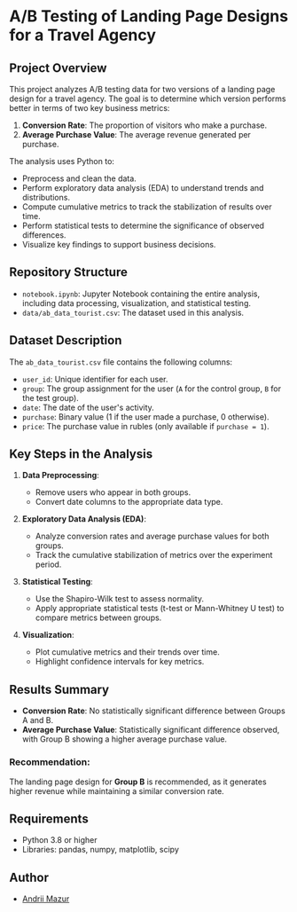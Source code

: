 
# A/B Testing of Landing Page Designs for a Travel Agency

## Project Overview

This project analyzes A/B testing data for two versions of a landing page design for a travel agency. The goal is to determine which version performs better in terms of two key business metrics:
1. **Conversion Rate**: The proportion of visitors who make a purchase.
2. **Average Purchase Value**: The average revenue generated per purchase.

The analysis uses Python to:
- Preprocess and clean the data.
- Perform exploratory data analysis (EDA) to understand trends and distributions.
- Compute cumulative metrics to track the stabilization of results over time.
- Perform statistical tests to determine the significance of observed differences.
- Visualize key findings to support business decisions.

## Repository Structure

- `notebook.ipynb`: Jupyter Notebook containing the entire analysis, including data processing, visualization, and statistical testing.
- `data/ab_data_tourist.csv`: The dataset used in this analysis.

## Dataset Description

The `ab_data_tourist.csv` file contains the following columns:
- `user_id`: Unique identifier for each user.
- `group`: The group assignment for the user (`A` for the control group, `B` for the test group).
- `date`: The date of the user's activity.
- `purchase`: Binary value (1 if the user made a purchase, 0 otherwise).
- `price`: The purchase value in rubles (only available if `purchase = 1`).

## Key Steps in the Analysis

1. **Data Preprocessing**:
   - Remove users who appear in both groups.
   - Convert date columns to the appropriate data type.

2. **Exploratory Data Analysis (EDA)**:
   - Analyze conversion rates and average purchase values for both groups.
   - Track the cumulative stabilization of metrics over the experiment period.

3. **Statistical Testing**:
   - Use the Shapiro-Wilk test to assess normality.
   - Apply appropriate statistical tests (t-test or Mann-Whitney U test) to compare metrics between groups.

4. **Visualization**:
   - Plot cumulative metrics and their trends over time.
   - Highlight confidence intervals for key metrics.

## Results Summary

- **Conversion Rate**: No statistically significant difference between Groups A and B.
- **Average Purchase Value**: Statistically significant difference observed, with Group B showing a higher average purchase value.

### Recommendation:
The landing page design for **Group B** is recommended, as it generates higher revenue while maintaining a similar conversion rate.

## Requirements

- Python 3.8 or higher
- Libraries: pandas, numpy, matplotlib, scipy


## Author

- [Andrii Mazur](https://github.com/mazurandrii92)

